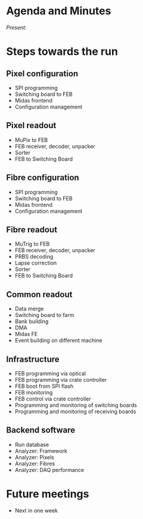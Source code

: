 # Agenda and Minutes

*Present:*

# Steps towards the run

## Pixel configuration ##

* SPI programming
* Switching board to FEB
* Midas frontend
* Configuration management

## Pixel readout ##

* MuPix to FEB
* FEB receiver, decoder, unpacker
* Sorter
* FEB to Switching Board

## Fibre configuration ##

* SPI programming
* Switching board to FEB
* Midas frontend
* Configuration management

## Fibre readout ##

* MuTrig to FEB
* FEB receiver, decoder, unpacker
* PRBS decoding
* Lapse correction
* Sorter
* FEB to Switching Board


## Common readout ##

* Data merge
* Switching board to farm
* Bank building
* DMA
* Midas FE
* Event building on different machine

## Infrastructure ##

* FEB programming via optical
* FEB programming via crate controller
* FEB boot from SPI flash
* FEB monitoring
* FEB control via crate controller
* Programming and monitoring of switching boards
* Programming and monitoring of receiving boards

## Backend software ##

* Run database
* Analyzer: Framework
* Analyzer: Pixels
* Analyzer: Fibres
* Analyzer: DAQ performance

# Future meetings

* Next in one week